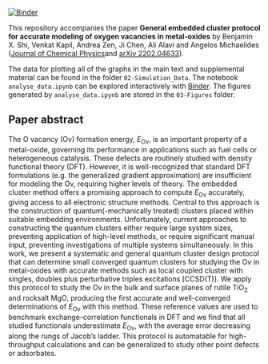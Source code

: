 [![Binder](https://mybinder.org/badge_logo.svg)](https://mybinder.org/v2/gh/benshi97/Data_Embedded_Cluster_Protocol/HEAD?labpath=analyse_data.ipynb)

This repository accompanies the paper **General embedded cluster protocol for accurate modeling of oxygen vacancies in
metal-oxides** by Benjamin X. Shi, Venkat Kapil, Andrea Zen, Ji Chen, Ali Alavi and Angelos
Michaelides ([Journal of Chemical Physics](https://aip.scitation.org/doi/full/10.1063/5.0087031)and [arXiv 2202.04633](https://arxiv.org/abs/2202.04633)).

The data for plotting all of the graphs in the main text and supplemental material can be found in the folder `02-Simulation_Data`. The notebook `analyse_data.ipynb` can be explored interactively with [Binder](https://mybinder.org/v2/gh/benshi97/Data_Embedded_Cluster_Protocol/HEAD?labpath=analyse_data.ipynb). The figures generated by `analyse_data.ipynb` are stored in the `03-Figures` folder.


## Paper abstract

The O vacancy (Ov) formation energy, *E*<sub>Ov</sub>, is an important property of a metal-oxide, governing its performance in applications such as fuel cells or heterogeneous catalysis. These defects are routinely studied with density functional theory (DFT). However, it is well-recognized that standard DFT formulations (e.g. the generalized gradient approximation) are insufficient for modeling the Ov, requiring higher levels of theory. The embedded cluster method offers a promising approach to compute *E*<sub>Ov</sub> accurately, giving access to all electronic structure methods. Central to this approach is the construction of quantum(-mechanically treated) clusters placed within suitable embedding environments. Unfortunately, current approaches to constructing the quantum clusters either require large system sizes, preventing application of high-level methods, or require significant manual input, preventing investigations of multiple systems simultaneously. In this work, we present a systematic and general quantum cluster design protocol that can determine small converged quantum clusters for studying the Ov in metal-oxides with accurate methods such as local coupled cluster with singles, doubles plus perturbative triples excitations \[CCSD(T)\]. We apply this protocol to study the Ov in the bulk and surface planes of rutile TiO<sub>2</sub> and rocksalt MgO, producing the first accurate and well-converged determinations of *E*<sub>Ov</sub> with this method. These reference values are used to benchmark exchange-correlation functionals in DFT and we find that all studied functionals underestimate *E*<sub>Ov</sub>, with the average error decreasing along the rungs of Jacob’s ladder. This protocol is automatable for high-throughput calculations and can be generalized to study other point defects or adsorbates.
